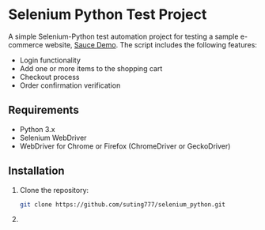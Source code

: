 # Selenium Python Test Project

A simple Selenium-Python test automation project for testing a sample e-commerce website, [Sauce Demo](https://www.saucedemo.com/). The script includes the following features:

- Login functionality
- Add one or more items to the shopping cart
- Checkout process
- Order confirmation verification

## Requirements
- Python 3.x
- Selenium WebDriver
- WebDriver for Chrome or Firefox (ChromeDriver or GeckoDriver)

## Installation
1. Clone the repository:
   ```bash
   git clone https://github.com/suting777/selenium_python.git
2.
